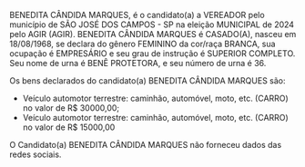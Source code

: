 BENEDITA CÂNDIDA MARQUES, é o candidato(a) a VEREADOR pelo município de SÃO JOSÉ DOS CAMPOS - SP na eleição MUNICIPAL de 2024 pelo AGIR (AGIR). BENEDITA CÂNDIDA MARQUES é CASADO(A), nasceu em 18/08/1968, se declara do gênero FEMININO da cor/raça BRANCA, sua ocupação é EMPRESÁRIO e seu grau de instrução é SUPERIOR COMPLETO. Seu nome de urna é BENÊ PROTETORA, e seu número de urna é 36.

Os bens declarados do candidato(a) BENEDITA CÂNDIDA MARQUES são: 
- Veículo automotor terrestre: caminhão, automóvel, moto, etc. (CARRO) no valor de R$ 30000,00;
- Veículo automotor terrestre: caminhão, automóvel, moto, etc. (CARRO) no valor de R$ 15000,00

O Candidato(a) BENEDITA CÂNDIDA MARQUES não forneceu dados das redes sociais.